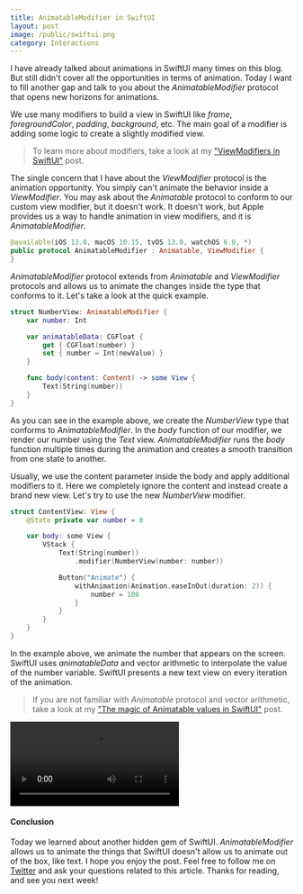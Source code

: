 ```yaml
---
title: AnimatableModifier in SwiftUI
layout: post
image: /public/swiftui.png
category: Interactions
---
```


I have already talked about animations in SwiftUI many times on this blog. But still didn't cover all the opportunities in terms of animation. Today I want to fill another gap and talk to you about the *AnimatableModifier* protocol that opens new horizons for animations.

We use many modifiers to build a view in SwiftUI like *frame*, *foregroundColor*, *padding*, *background*, etc. The main goal of a modifier is adding some logic to create a slightly modified view.

> To learn more about modifiers, take a look at my ["ViewModifiers in SwiftUI"](/2019/08/07/viewmodifiers-in-swiftui/) post.

The single concern that I have about the *ViewModifier* protocol is the animation opportunity. You simply can't animate the behavior inside a *ViewModifier*. You may ask about the *Animatable* protocol to conform to our custom view modifier, but it doesn't work. It doesn't work, but Apple provides us a way to handle animation in view modifiers, and it is *AnimatableModifier*.

```swift
@available(iOS 13.0, macOS 10.15, tvOS 13.0, watchOS 6.0, *)
public protocol AnimatableModifier : Animatable, ViewModifier {
}
```

*AnimatableModifier* protocol extends from *Animatable* and *ViewModifier* protocols and allows us to animate the changes inside the type that conforms to it. Let's take a look at the quick example.

```swift
struct NumberView: AnimatableModifier {
    var number: Int

    var animatableData: CGFloat {
        get { CGFloat(number) }
        set { number = Int(newValue) }
    }

    func body(content: Content) -> some View {
        Text(String(number))
    }
}
```

As you can see in the example above, we create the *NumberView* type that conforms to *AnimatableModifier*. In the *body* function of our modifier, we render our number using the *Text* view. *AnimatableModifier* runs the *body* function multiple times during the animation and creates a smooth transition from one state to another. 

Usually, we use the content parameter inside the body and apply additional modifiers to it. Here we completely ignore the content and instead create a brand new view. Let's try to use the new *NumberView* modifier.

```swift
struct ContentView: View {
    @State private var number = 0

    var body: some View {
        VStack {
            Text(String(number))
                .modifier(NumberView(number: number))

            Button("Animate") {
                withAnimation(Animation.easeInOut(duration: 2)) {
                    number = 100
                }
            }
        }
    }
}
```

In the example above, we animate the number that appears on the screen. SwiftUI uses *animatableData* and vector arithmetic to interpolate the value of the number variable. SwiftUI presents a new text view on every iteration of the animation.

> If you are not familiar with *Animatable* protocol and vector arithmetic, take a look at my ["The magic of Animatable values in SwiftUI"](/2020/06/17/the-magic-of-animatable-values-in-swiftui/) post.

![video](/public/am.mp4)

#### Conclusion
Today we learned about another hidden gem of SwiftUI. *AnimatableModifier* allows us to animate the things that SwiftUI doesn't allow us to animate out of the box, like text. I hope you enjoy the post. Feel free to follow me on [Twitter](https://twitter.com/mecid) and ask your questions related to this article. Thanks for reading, and see you next week!